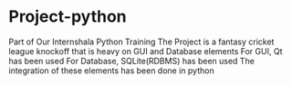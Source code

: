 # Project-python
Part of Our Internshala Python Training
The Project is a fantasy cricket league knockoff that is heavy on GUI and Database elements
For GUI, Qt has been used 
For Database, SQLite(RDBMS) has been used
The integration of these elements has been done in python
